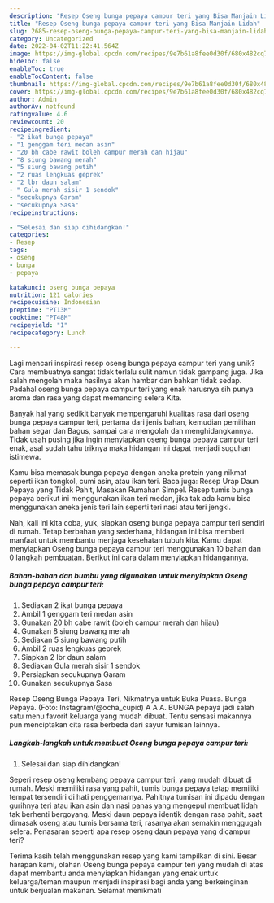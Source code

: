 ```yaml
---
description: "Resep Oseng bunga pepaya campur teri yang Bisa Manjain Lidah"
title: "Resep Oseng bunga pepaya campur teri yang Bisa Manjain Lidah"
slug: 2685-resep-oseng-bunga-pepaya-campur-teri-yang-bisa-manjain-lidah
category: Uncategorized
date: 2022-04-02T11:22:41.564Z
image: https://img-global.cpcdn.com/recipes/9e7b61a8fee0d30f/680x482cq70/oseng-bunga-pepaya-campur-teri-foto-resep-utama.jpg
hideToc: false
enableToc: true
enableTocContent: false
thumbnail: https://img-global.cpcdn.com/recipes/9e7b61a8fee0d30f/680x482cq70/oseng-bunga-pepaya-campur-teri-foto-resep-utama.jpg
cover: https://img-global.cpcdn.com/recipes/9e7b61a8fee0d30f/680x482cq70/oseng-bunga-pepaya-campur-teri-foto-resep-utama.jpg
author: Admin
authorAv: notfound
ratingvalue: 4.6
reviewcount: 20
recipeingredient:
- "2 ikat bunga pepaya"
- "1 genggam teri medan asin"
- "20 bh cabe rawit boleh campur merah dan hijau"
- "8 siung bawang merah"
- "5 siung bawang putih"
- "2 ruas lengkuas geprek"
- "2 lbr daun salam"
- " Gula merah sisir 1 sendok"
- "secukupnya Garam"
- "secukupnya Sasa"
recipeinstructions:

- "Selesai dan siap dihidangkan!"
categories:
- Resep
tags:
- oseng
- bunga
- pepaya

katakunci: oseng bunga pepaya 
nutrition: 121 calories
recipecuisine: Indonesian
preptime: "PT13M"
cooktime: "PT48M"
recipeyield: "1"
recipecategory: Lunch

---
```





Lagi mencari inspirasi resep oseng bunga pepaya campur teri yang unik? Cara membuatnya sangat tidak terlalu sulit namun tidak gampang juga. Jika salah mengolah maka hasilnya akan hambar dan bahkan tidak sedap. Padahal oseng bunga pepaya campur teri yang enak harusnya sih punya aroma dan rasa yang dapat memancing selera Kita.





Banyak hal yang sedikit banyak mempengaruhi kualitas rasa dari oseng bunga pepaya campur teri, pertama dari jenis bahan, kemudian pemilihan bahan segar dan Bagus, sampai cara mengolah dan menghidangkannya. Tidak usah pusing jika ingin menyiapkan oseng bunga pepaya campur teri enak,      asal sudah tahu triknya maka hidangan ini dapat menjadi suguhan istimewa.














Kamu bisa memasak bunga pepaya dengan aneka protein yang nikmat seperti ikan tongkol, cumi asin, atau ikan teri. Baca juga: Resep Urap Daun Pepaya yang Tidak Pahit, Masakan Rumahan Simpel. Resep tumis bunga pepaya berikut ini menggunakan ikan teri medan, jika tak ada kamu bisa menggunakan aneka jenis teri lain seperti teri nasi atau teri jengki.






Nah, kali ini kita coba, yuk, siapkan oseng bunga pepaya campur teri sendiri di rumah. Tetap berbahan yang sederhana, hidangan ini bisa memberi manfaat untuk membantu menjaga kesehatan tubuh kita. Kamu dapat menyiapkan Oseng bunga pepaya campur teri menggunakan 10 bahan dan 0 langkah pembuatan. Berikut ini cara dalam menyiapkan hidangannya.

<!--inarticleads1-->

##### Bahan-bahan dan bumbu yang digunakan untuk menyiapkan Oseng bunga pepaya campur teri:

1. Sediakan 2 ikat bunga pepaya
1. Ambil 1 genggam teri medan asin
1. Gunakan 20 bh cabe rawit (boleh campur merah dan hijau)
1. Gunakan 8 siung bawang merah
1. Sediakan 5 siung bawang putih
1. Ambil 2 ruas lengkuas geprek
1. Siapkan 2 lbr daun salam
1. Sediakan  Gula merah sisir 1 sendok
1. Persiapkan secukupnya Garam
1. Gunakan secukupnya Sasa


Resep Oseng Bunga Pepaya Teri, Nikmatnya untuk Buka Puasa. Bunga Pepaya. (Foto: Instagram/@ocha_cupid) A A A. BUNGA pepaya jadi salah satu menu favorit keluarga yang mudah dibuat. Tentu sensasi makannya pun menciptakan cita rasa berbeda dari sayur tumisan lainnya. 

<!--inarticleads2-->

##### Langkah-langkah untuk membuat Oseng bunga pepaya campur teri:


1. Selesai dan siap dihidangkan!

Seperi resep oseng kembang pepaya campur teri, yang mudah dibuat di rumah. Meski memiliki rasa yang pahit, tumis bunga pepaya tetap memiliki tempat tersendiri di hati penggemarnya. Pahitnya tumisan ini dipadu dengan gurihnya teri atau ikan asin dan nasi panas yang mengepul membuat lidah tak berhenti bergoyang. Meski daun pepaya identik dengan rasa pahit, saat dimasak oseng atau tumis bersama teri, rasanya akan semakin menggugah selera. Penasaran seperti apa resep oseng daun pepaya yang dicampur teri? 

Terima kasih telah menggunakan resep yang kami tampilkan di sini. Besar harapan kami, olahan Oseng bunga pepaya campur teri yang mudah di atas dapat membantu anda menyiapkan hidangan yang enak untuk keluarga/teman maupun menjadi inspirasi bagi anda yang berkeinginan untuk berjualan makanan. Selamat menikmati
